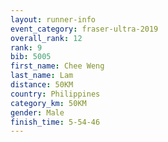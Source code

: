 ```yaml
---
layout: runner-info 
event_category: fraser-ultra-2019 
overall_rank: 12
rank: 9
bib: 5005
first_name: Chee Weng
last_name: Lam
distance: 50KM
country: Philippines
category_km: 50KM
gender: Male
finish_time: 5-54-46
---
```

